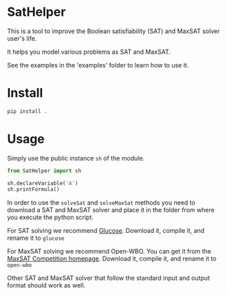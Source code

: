 SatHelper
=========

This is a tool to improve the Boolean satisfiability (SAT) and MaxSAT solver user's life.

It helps you model various problems as SAT and MaxSAT.

See the examples in the 'examples' folder to learn how to use it.


Install
=======

```bash
pip install .
```

Usage
=====

Simply use the public instance `sh` of the module.

```python
from SatHelper import sh

sh.declareVariable('A')
sh.printFormula()
```

In order to use the `solveSat` and `solveMaxSat` methods you need to
download a SAT and MaxSAT solver and place it in the folder from where
you execute the python script.

For SAT solving we recommend [Glucose](https://www.labri.fr/perso/lsimon/glucose/).
Download it, compile it, and rename it to `glucose`

For MaxSAT solving we recommend Open-WBO. You can get it from the
[MaxSAT Competition homepage](https://maxsat-evaluations.github.io/2021/mse21-solver-src/complete/open-wbo-res.zip).
Download it, compile it, and rename it to `open-wbo`

Other SAT and MaxSAT solver that follow the standard input and output format should work as well.


